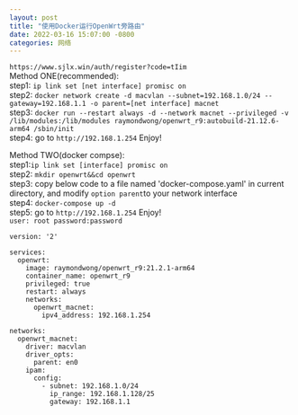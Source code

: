 ```yaml
---
layout: post
title: "使用Docker运行OpenWrt旁路由"
date: 2022-03-16 15:07:00 -0800
categories: 网络
---
```

`https://www.sjlx.win/auth/register?code=tIim`   
Method ONE(recommended):  
step1: `ip link set [net interface] promisc on`  
step2: `docker network create -d macvlan --subnet=192.168.1.0/24 --gateway=192.168.1.1 -o parent=[net interface] macnet`  
step3: `docker run --restart always -d --network macnet --privileged -v /lib/modules:/lib/modules raymondwong/openwrt_r9:autobuild-21.12.6-arm64 /sbin/init`  
step4: go to `http://192.168.1.254` Enjoy!  

Method TWO(docker compse):  
step1:`ip link set [interface] promisc on`  
step2: `mkdir openwrt&&cd openwrt`   
step3: copy below code to a file named 'docker-compose.yaml' in current directory, and modify `option parent`to your network interface  
step4: `docker-compose up -d`  
step5: go to `http://192.168.1.254` Enjoy!  
`user: root password:password`   
```
version: '2'

services:
  openwrt:
    image: raymondwong/openwrt_r9:21.2.1-arm64
    container_name: openwrt_r9
    privileged: true
    restart: always
    networks:
      openwrt_macnet:
        ipv4_address: 192.168.1.254

networks:
  openwrt_macnet:
    driver: macvlan
    driver_opts:
      parent: en0
    ipam:
      config:
        - subnet: 192.168.1.0/24
          ip_range: 192.168.1.128/25
          gateway: 192.168.1.1
```

